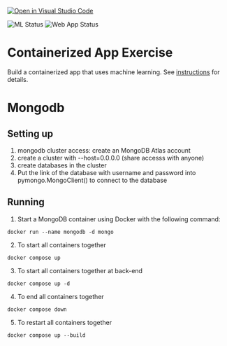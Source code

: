 [![Open in Visual Studio Code](https://classroom.github.com/assets/open-in-vscode-c66648af7eb3fe8bc4f294546bfd86ef473780cde1dea487d3c4ff354943c9ae.svg)](https://classroom.github.com/online_ide?assignment_repo_id=9335238&assignment_repo_type=AssignmentRepo)

![ML Status](https://github.com/software-students-fall2022/containerized-app-exercise-6/actions/workflows/machine-learning.yml/badge.svg?event=push)
![Web App Status](https://github.com/software-students-fall2022/containerized-app-exercise-6/actions/workflows/webapp.yml/badge.svg?event=push)

# Containerized App Exercise
Build a containerized app that uses machine learning. See [instructions](./instructions.md) for details.


# Mongodb
## Setting up
1. mongodb cluster access: create an MongoDB Atlas account
2. create a cluster with --host=0.0.0.0 (share accesss with anyone)
3. create databases in the cluster
4. Put the link of the database with username and password into pymongo.MongoClient() to connect to the database

## Running
1. Start a MongoDB container using Docker with the following command:
```
docker run --name mongodb -d mongo
```
2. To start all containers together
```
docker compose up
```
3. To start all containers together at back-end
```
docker compose up -d
```
4. To end all containers together
```
docker compose down
```
5. To restart all containers together
```
docker compose up --build
```

